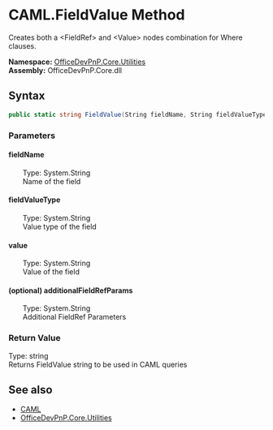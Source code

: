 # CAML.FieldValue Method  
 Creates both a &lt;FieldRef&gt; and &lt;Value&gt; nodes combination for Where clauses.   

**Namespace:** [OfficeDevPnP.Core.Utilities](OfficeDevPnP.Core.Utilities.md)  
**Assembly:** OfficeDevPnP.Core.dll  
## Syntax
```C#
public static string FieldValue(String fieldName, String fieldValueType, String value, String additionalFieldRefParams = "")
```
### Parameters
#### fieldName  
&emsp;&emsp;Type: System.String  
&emsp;&emsp;Name of the field  

  

#### fieldValueType  
&emsp;&emsp;Type: System.String  
&emsp;&emsp;Value type of the field  

  

#### value  
&emsp;&emsp;Type: System.String  
&emsp;&emsp;Value of the field  

  

#### (optional) additionalFieldRefParams  
&emsp;&emsp;Type: System.String  
&emsp;&emsp;Additional FieldRef Parameters  

  

### Return Value
Type: string  
Returns FieldValue string to be used in CAML queries  


## See also
- [CAML](OfficeDevPnP.Core.Utilities.CAML.md) 
- [OfficeDevPnP.Core.Utilities](OfficeDevPnP.Core.Utilities.md) 
